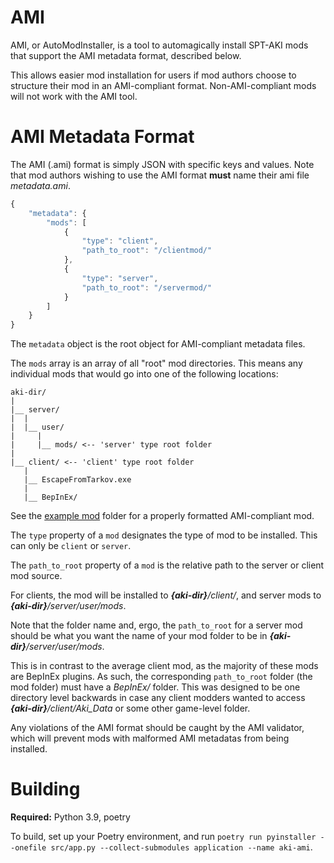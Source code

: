 # AMI

AMI, or AutoModInstaller, is a tool to automagically install SPT-AKI mods that support the AMI metadata format, 
described below.

This allows easier mod installation for users if mod authors choose to structure their mod in an AMI-compliant format.
Non-AMI-compliant mods will not work with the AMI tool.

# AMI Metadata Format

The AMI (.ami) format is simply JSON with specific keys and values. Note that mod authors wishing to use the AMI format
**must** name their ami file *metadata.ami*.

```js
{
    "metadata": {
        "mods": [
            {
                "type": "client",
                "path_to_root": "/clientmod/"
            },
            {
                "type": "server",
                "path_to_root": "/servermod/"
            }
        ]
    }
}
```

The `metadata` object is the root object for AMI-compliant metadata files.

The `mods` array is an array of all "root" mod directories. This means any individual mods that would go into one of 
the following locations:

```
aki-dir/
|
|__ server/
|  |
|  |__ user/
|     |
|     |__ mods/ <-- 'server' type root folder
|
|__ client/ <-- 'client' type root folder
   |
   |__ EscapeFromTarkov.exe
   |
   |__ BepInEx/
```

See the [example mod](example_mod/) folder for a properly formatted AMI-compliant mod.

The `type` property of a `mod` designates the type of mod to be installed. This can only be `client` or `server`.

The `path_to_root` property of a `mod` is the relative path to the server or client mod source. 

For clients, the mod will be installed to ***{aki-dir}**/client/*, and server mods to ***{aki-dir}**/server/user/mods*.

Note that the folder name and, ergo, the `path_to_root` for a server mod should be what you want the name of
your mod folder to be in ***{aki-dir}**/server/user/mods*.

This is in contrast to the average client mod, as the majority of these mods are BepInEx plugins. As
such, the corresponding `path_to_root` folder (the mod folder) must have a *BepInEx/* folder. This was designed to be one directory level
backwards in case any client modders wanted to access ***{aki-dir}**/client/Aki_Data* or some other game-level folder.

Any violations of the AMI format should be caught by the AMI validator, which will prevent mods with malformed
AMI metadatas from being installed.

# Building

**Required:** Python 3.9, poetry

To build, set up your Poetry environment, and run `poetry run pyinstaller --onefile src/app.py --collect-submodules application --name aki-ami`.